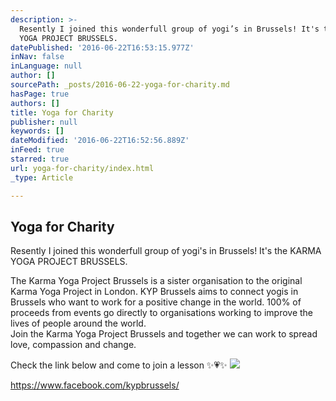 ```yaml
---
description: >-
  Resently I joined this wonderfull group of yogi’s in Brussels! It's the KARMA
  YOGA PROJECT BRUSSELS.
datePublished: '2016-06-22T16:53:15.977Z'
inNav: false
inLanguage: null
author: []
sourcePath: _posts/2016-06-22-yoga-for-charity.md
hasPage: true
authors: []
title: Yoga for Charity
publisher: null
keywords: []
dateModified: '2016-06-22T16:52:56.889Z'
inFeed: true
starred: true
url: yoga-for-charity/index.html
_type: Article

---
```

## Yoga for Charity

Resently I joined this wonderfull group of yogi's in Brussels! It's the KARMA YOGA PROJECT BRUSSELS.

The Karma Yoga Project Brussels is a sister organisation to the original Karma Yoga Project in London. KYP Brussels aims to connect yogis in Brussels who want to work for a positive change in the world. 100% of proceeds from events go directly to organisations working to improve the lives of people around the world.   
Join the Karma Yoga Project Brussels and together we can work to spread love, compassion and change.

Check the link below and come to join a lesson ✨💗✨
![](https://the-grid-user-content.s3-us-west-2.amazonaws.com/edacd517-b22e-4716-85d5-cc1f2a1e17d8.jpg)

https://www.facebook.com/kypbrussels/